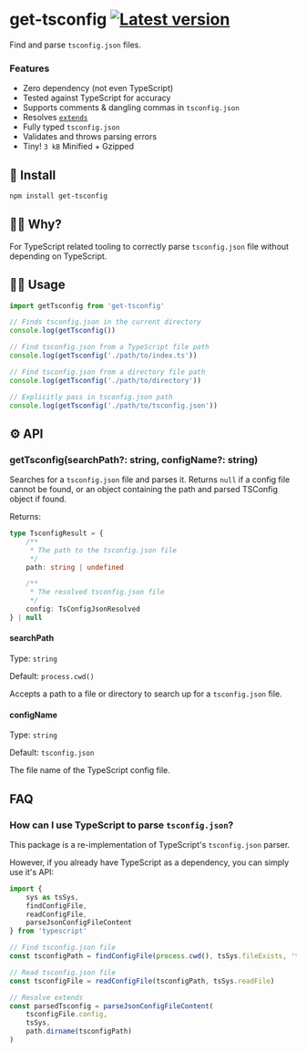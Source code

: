 # get-tsconfig [![Latest version](https://badgen.net/npm/v/get-tsconfig)](https://npm.im/get-tsconfig)

Find and parse `tsconfig.json` files.

### Features
- Zero dependency (not even TypeScript)
- Tested against TypeScript for accuracy
- Supports comments & dangling commas in `tsconfig.json`
- Resolves [`extends`](https://www.typescriptlang.org/tsconfig/#extends)
- Fully typed `tsconfig.json`
- Validates and throws parsing errors
- Tiny! `3 kB` Minified + Gzipped

## 🚀 Install

```bash
npm install get-tsconfig
```

## 🙋‍♀️ Why?
For TypeScript related tooling to correctly parse `tsconfig.json` file without depending on TypeScript.

## 👨‍🏫 Usage

```ts
import getTsconfig from 'get-tsconfig'

// Finds tsconfig.json in the current directory
console.log(getTsconfig())

// Find tsconfig.json from a TypeScript file path
console.log(getTsconfig('./path/to/index.ts'))

// Find tsconfig.json from a directory file path
console.log(getTsconfig('./path/to/directory'))

// Explicitly pass in tsconfig.json path
console.log(getTsconfig('./path/to/tsconfig.json'))
```

## ⚙️ API

### getTsconfig(searchPath?: string, configName?: string)
Searches for a `tsconfig.json` file and parses it. Returns `null` if a config file cannot be found, or an object containing the path and parsed TSConfig object if found.

Returns:

```ts
type TsconfigResult = {
    /**
     * The path to the tsconfig.json file
     */
    path: string | undefined

    /**
     * The resolved tsconfig.json file
     */
    config: TsConfigJsonResolved
} | null
```

#### searchPath
Type: `string`

Default: `process.cwd()`

Accepts a path to a file or directory to search up for a `tsconfig.json` file.

#### configName
Type: `string`

Default: `tsconfig.json`

The file name of the TypeScript config file.


## FAQ

### How can I use TypeScript to parse `tsconfig.json`?
This package is a re-implementation of TypeScript's `tsconfig.json` parser.

However, if you already have TypeScript as a dependency, you can simply use it's API:

```ts
import {
    sys as tsSys,
    findConfigFile,
    readConfigFile,
    parseJsonConfigFileContent
} from 'typescript'

// Find tsconfig.json file
const tsconfigPath = findConfigFile(process.cwd(), tsSys.fileExists, 'tsconfig.json')

// Read tsconfig.json file
const tsconfigFile = readConfigFile(tsconfigPath, tsSys.readFile)

// Resolve extends
const parsedTsconfig = parseJsonConfigFileContent(
    tsconfigFile.config,
    tsSys,
    path.dirname(tsconfigPath)
)
```
